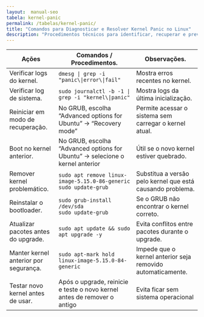 ```yaml
---
layout:  manual-seo
tabela: kernel-panic
permalink: /tabelas/kernel-panic/
title: "Comandos para Diagnosticar e Resolver Kernel Panic no Linux"
description: "Procedimentos técnicos para identificar, recuperar e prevenir falhas críticas no kernel do Linux."
---
```



<section>


<table class="evergreen-table">
  <thead>
    <tr>
      <th>Ações</th>
      <th>Comandos / Procedimentos.</th>
      <th>Observações.</th>
    </tr>
  </thead>
  <tbody>
    <tr>
      <td data-label="Ação">Verificar logs do kernel.</td>
      <td data-label="Comando / Procedimento"><code>dmesg | grep -i "panic\|error\|fail"</code></td>
      <td data-label="Observações">Mostra erros recentes no kernel.</td>
    </tr>
    <tr>
      <td data-label="Ação">Verificar log de sistema.</td>
      <td data-label="Comando / Procedimento"><code>sudo journalctl -b -1 | grep -i "kernel\|panic"</code></td>
      <td data-label="Observações">Mostra logs da última inicialização.</td>
    </tr>
    <tr>
      <td data-label="Ação">Reiniciar em modo de recuperação.</td>
      <td data-label="Comando / Procedimento">No GRUB, escolha “Advanced options for Ubuntu” → “Recovery mode”</td>
      <td data-label="Observações">Permite acessar o sistema sem carregar o kernel atual.</td>
    </tr>
    <tr>
      <td data-label="Ação">Boot no kernel anterior.</td>
      <td data-label="Comando / Procedimento">No GRUB, escolha “Advanced options for Ubuntu” → selecione o kernel anterior</td>
      <td data-label="Observações">Útil se o novo kernel estiver quebrado.</td>
    </tr>
    <tr>
      <td data-label="Ação">Remover kernel problemático.</td>
      <td data-label="Comando / Procedimento"><code>sudo apt remove linux-image-5.15.0-86-generic</code><br><code>sudo update-grub</code></td>
      <td data-label="Observações">Substitua a versão pelo kernel que está causando problema.</td>
    </tr>
    <tr>
      <td data-label="Ação">Reinstalar o bootloader.</td>
      <td data-label="Comando / Procedimento"><code>sudo grub-install /dev/sda</code><br><code>sudo update-grub</code></td>
      <td data-label="Observações">Se o GRUB não encontrar o kernel correto.</td>
    </tr>
    <tr>
      <td data-label="Ação">Atualizar pacotes antes do upgrade.</td>
      <td data-label="Comando / Procedimento"><code>sudo apt update && sudo apt upgrade -y</code></td>
      <td data-label="Observações">Evita conflitos entre pacotes durante o upgrade.</td>
    </tr>
    <tr>
      <td data-label="Ação">Manter kernel anterior por segurança.</td>
      <td data-label="Comando / Procedimento"><code>sudo apt-mark hold linux-image-5.15.0-84-generic</code></td>
      <td data-label="Observações">Impede que o kernel anterior seja removido automaticamente.</td>
    </tr>
    <tr>
      <td data-label="Ação">Testar novo kernel antes de usar.</td>
      <td data-label="Comando / Procedimento">Após o upgrade, reinicie e teste o novo kernel antes de remover o antigo</td>
      <td data-label="Observações">Evita ficar sem sistema operacional</td>
    </tr>
  </tbody>
</table>


</section>

